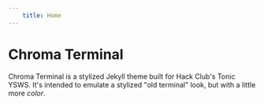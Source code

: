 ```yaml
---
    title: Home
---
```


# Chroma Terminal
Chroma Terminal is a stylized Jekyll theme built for Hack Club's Tonic YSWS. It's intended to emulate a stylized "old terminal" look, but with a little more *color*.